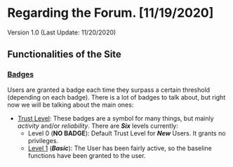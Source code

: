 # Regarding the Forum. [11/19/2020]

Version 1.0 (Last Update: 11/20/2020)

## Functionalities of the Site
### [Badges](https://forum.tosdr.org/badges)
Users are granted a badge each time they surpass a certain threshold (depending on each badge). There is a lot of badges to talk about, but right now we will be talking about the main ones:
  - [Trust Level](https://blog.discourse.org/2018/06/understanding-discourse-trust-levels): These badges are a symbol for many things, but mainly _activity_ and/or _reliability_. There are ***Six*** levels currently:
    - Level 0 (**NO BADGE**): Default Trust Level for ***New*** Users. It grants no privileges.
    - [Level 1](https://forum.tosdr.org/badges/1/basic) (***Basic***): The User has been fairly active, so the baseline functions have been granted to the user.
